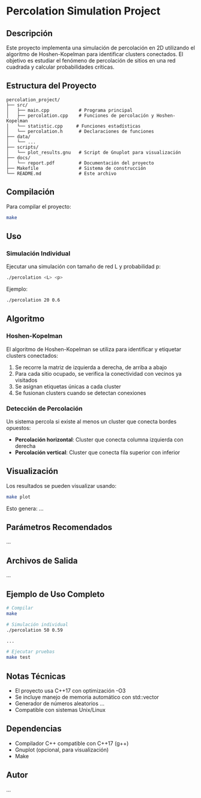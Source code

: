 # Percolation Simulation Project

## Descripción

Este proyecto implementa una simulación de percolación en 2D utilizando el algoritmo de Hoshen-Kopelman para identificar clusters conectados. El objetivo es estudiar el fenómeno de percolación de sitios en una red cuadrada y calcular probabilidades críticas.

## Estructura del Proyecto

```
percolation_project/
├── src/
│   ├── main.cpp           # Programa principal
│   ├── percolation.cpp    # Funciones de percolación y Hoshen-Kopelman
│   └── statistic.cpp     # Funciones estadísticas
│   └── percolation.h      # Declaraciones de funciones
├── data/
│   └── ...
├── scripts/
│   └── plot_results.gnu   # Script de Gnuplot para visualización
├── docs/
│   └── report.pdf         # Documentación del proyecto
├── Makefile               # Sistema de construcción
└── README.md              # Este archivo
```

## Compilación

Para compilar el proyecto:

```bash
make
```

## Uso

### Simulación Individual

Ejecutar una simulación con tamaño de red L y probabilidad p:

```bash
./percolation <L> <p>
```

Ejemplo:
```bash
./percolation 20 0.6
```

<!-- ## Targets del Makefile

- `make all` - Compila el proyecto
- `make test` - Ejecuta pruebas básicas
- `make plot` - Genera gráficos con gnuplot
- `make clean` - Limpia archivos de compilación -->

## Algoritmo

### Hoshen-Kopelman

El algoritmo de Hoshen-Kopelman se utiliza para identificar y etiquetar clusters conectados:

1. Se recorre la matriz de izquierda a derecha, de arriba a abajo
2. Para cada sitio ocupado, se verifica la conectividad con vecinos ya visitados
3. Se asignan etiquetas únicas a cada cluster
4. Se fusionan clusters cuando se detectan conexiones

### Detección de Percolación

Un sistema percola si existe al menos un cluster que conecta bordes opuestos:
- **Percolación horizontal**: Cluster que conecta columna izquierda con derecha
- **Percolación vertical**: Cluster que conecta fila superior con inferior

## Visualización

Los resultados se pueden visualizar usando:

```bash
make plot
```

Esto genera:
...

## Parámetros Recomendados
...

## Archivos de Salida
...


## Ejemplo de Uso Completo

```bash
# Compilar
make

# Simulación individual
./percolation 50 0.59

...

# Ejecutar pruebas
make test
```

## Notas Técnicas

- El proyecto usa C++17 con optimización -O3
- Se incluye manejo de memoria automático con std::vector
- Generador de números aleatorios ...
- Compatible con sistemas Unix/Linux

## Dependencias

- Compilador C++ compatible con C++17 (g++)
- Gnuplot (opcional, para visualización)
- Make

## Autor

...
